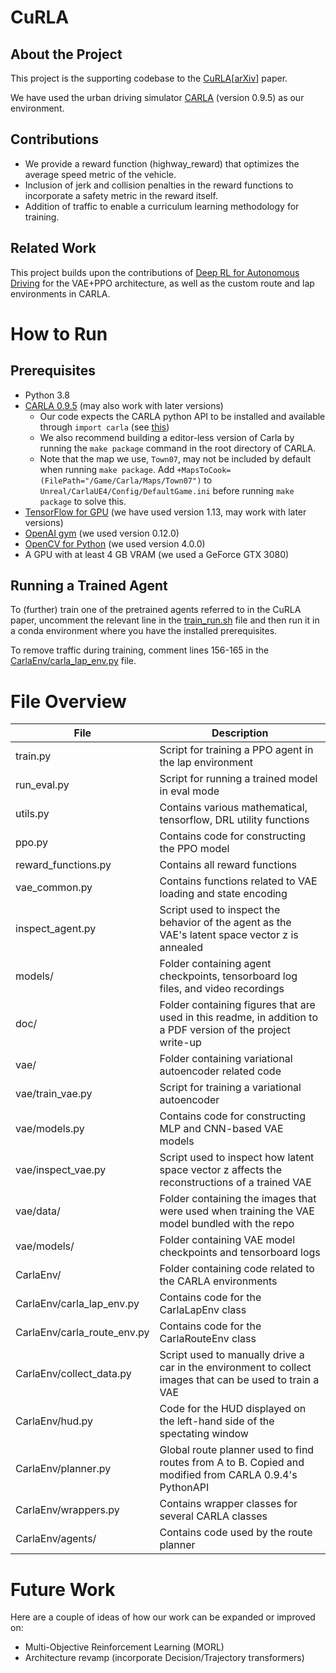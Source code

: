 # CuRLA

## About the Project
This project is the supporting codebase to the [CuRLA](https://www.scitepress.org/Papers/2025/131470/131470.pdf)[[arXiv](https://arxiv.org/abs/2501.04982)] paper.

We have used the urban driving simulator [CARLA](http://carla.org/) (version 0.9.5) as our environment.

## Contributions

- We provide a reward function (highway_reward) that optimizes the average speed metric of the vehicle.
- Inclusion of jerk and collision penalties in the reward functions to incorporate a safety metric in the reward itself.
- Addition of traffic to enable a curriculum learning methodology for training.

## Related Work

This project builds upon the contributions of [Deep RL for Autonomous Driving](https://github.com/bitsauce/Carla-ppo) for the VAE+PPO architecture, as well as the custom route and lap environments in CARLA.

# How to Run

## Prerequisites

- Python 3.8
- [CARLA 0.9.5](https://github.com/carla-simulator/carla/tree/0.9.5) (may also work with later versions)
    - Our code expects the CARLA python API to be installed and available through `import carla` (see [this](https://carla.readthedocs.io/en/latest/build_system/#pythonapi))
    - We also recommend building a editor-less version of Carla by running the `make package` command in the root directory of CARLA.
    - Note that the map we use, `Town07`, may not be included by default when running `make package`. Add `+MapsToCook=(FilePath="/Game/Carla/Maps/Town07")` to `Unreal/CarlaUE4/Config/DefaultGame.ini` before running `make package` to solve this.
- [TensorFlow for GPU](https://www.tensorflow.org/) (we have used version 1.13, may work with later versions)
- [OpenAI gym](https://github.com/openai/gym) (we used version 0.12.0)
- [OpenCV for Python](https://pypi.org/project/opencv-python/) (we used version 4.0.0)
- A GPU with at least 4 GB VRAM (we used a GeForce GTX 3080)

## Running a Trained Agent
To (further) train one of the pretrained agents referred to in the CuRLA paper, uncomment the relevant line in the [train_run.sh](https://github.com/Anjel-Patel/AutoLaneChange/blob/master/train_run.sh) file and then run it in a conda environment where you have the installed prerequisites.

To remove traffic during training, comment lines 156-165 in the [CarlaEnv/carla_lap_env.py](https://github.com/Anjel-Patel/AutoLaneChange/blob/master/CarlaEnv/carla_lap_env.py) file.

# File Overview

| File                         | Description                                                                                                                     |
| ---------------------------- | ------------------------------------------------------------------------------------------------------------------------------- |
| train.py                     | Script for training a PPO agent in the lap environment                                                                          |
| run_eval.py                  | Script for running a trained model in eval mode                                                                                 |
| utils.py                     | Contains various mathematical, tensorflow, DRL utility functions                                                                |
| ppo.py                       | Contains code for constructing the PPO model                                                                                    |
| reward_functions.py          | Contains all reward functions                                                                                                   |
| vae_common.py                | Contains functions related to VAE loading and state encoding                                                                    |
| inspect_agent.py             | Script used to inspect the behavior of the agent as the VAE's latent space vector z is annealed                                 |
| models/                      | Folder containing agent checkpoints, tensorboard log files, and video recordings                                                |
| doc/                         | Folder containing figures that are used in this readme, in addition to a PDF version of the project write-up                    |
| vae/                         | Folder containing variational autoencoder related code                                                                          |
| vae/train_vae.py             | Script for training a variational autoencoder                                                                                   |
| vae/models.py                | Contains code for constructing MLP and CNN-based VAE models                                                                     |
| vae/inspect_vae.py           | Script used to inspect how latent space vector z affects the reconstructions of a trained VAE                                   |
| vae/data/                    | Folder containing the images that were used when training the VAE model bundled with the repo                                   |
| vae/models/                  | Folder containing VAE model checkpoints and tensorboard logs                                                                    |
| CarlaEnv/                    | Folder containing code related to the CARLA environments                                                                        |
| CarlaEnv/carla_lap_env.py    | Contains code for the CarlaLapEnv class                                                                                         |
| CarlaEnv/carla_route_env.py  | Contains code for the CarlaRouteEnv class                                                                                       |
| CarlaEnv/collect_data.py     | Script used to manually drive a car in the environment to collect images that can be used to train a VAE                        |
| CarlaEnv/hud.py              | Code for the HUD displayed on the left-hand side of the spectating window                                                       |
| CarlaEnv/planner.py          | Global route planner used to find routes from A to B. Copied and modified from CARLA 0.9.4's PythonAPI                          |
| CarlaEnv/wrappers.py         | Contains wrapper classes for several CARLA classes                                                                              |
| CarlaEnv/agents/             | Contains code used by the route planner                                                                                         |


# Future Work

Here are a couple of ideas of how our work can be expanded or improved on:

- Multi-Objective Reinforcement Learning (MORL)
- Architecture revamp (incorporate Decision/Trajectory transformers)
